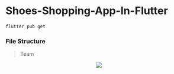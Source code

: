 # Shoes-Shopping-App-In-Flutter

```
flutter pub get 
```
### File Structure 


> Team 

<center>
<a href="https://github.com/Sandip-Kanzariya/Shoes-Shopping-App-In-Flutter
/graphs/contributors">
  <img src="https://contrib.rocks/image?repo=Sandip-Kanzariya/Shoes-Shopping-App-In-Flutter" />
</a>
</center>
